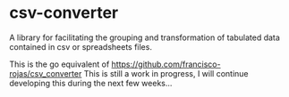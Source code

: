 # csv-converter
A library for facilitating the grouping and transformation of tabulated data contained in csv or spreadsheets files.

This is the go equivalent of https://github.com/francisco-rojas/csv_converter
This is still a work in progress, I will continue developing this during the next few weeks...
